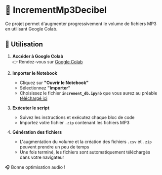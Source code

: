 # 🎵 IncrementMp3Decibel  

Ce projet permet d'augmenter progressivement le volume de fichiers MP3 en utilisant Google Colab.  

## 🚀 Utilisation  

1. **Accéder à Google Colab**  
   👉 Rendez-vous sur [Google Colab](https://colab.research.google.com/)  

2. **Importer le Notebook**  
   - Cliquez sur **"Ouvrir le Notebook"**  
   - Sélectionnez **"Importer"**  
   - Choisissez le fichier **`increment_db.ipynb`** que vous aurez au préable [téléchargé ici](https://github.com/MathieuDuboy/IncrementMp3Decibel/blob/main/increment_db.ipynb)

3. **Exécuter le script**  
   - Suivez les instructions et exécutez chaque bloc de code  
   - Importez votre fichier `.zip` contenant les fichiers MP3  

4. **Génération des fichiers**  
   - L'augmentation du volume et la création des fichiers `.csv` et `.zip` peuvent prendre un peu de temps  
   - Une fois terminé, les fichiers sont automatiquement téléchargés dans votre navigateur  

🎧 Bonne optimisation audio !  
